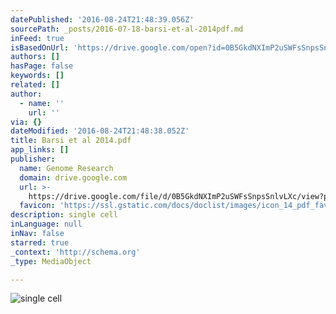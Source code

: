 ```yaml
---
datePublished: '2016-08-24T21:48:39.056Z'
sourcePath: _posts/2016-07-18-barsi-et-al-2014pdf.md
inFeed: true
isBasedOnUrl: 'https://drive.google.com/open?id=0B5GkdNXImP2uSWFsSnpsSnlvLXc'
authors: []
hasPage: false
keywords: []
related: []
author:
  - name: ''
    url: ''
via: {}
dateModified: '2016-08-24T21:48:38.052Z'
title: Barsi et al 2014.pdf
app_links: []
publisher:
  name: Genome Research
  domain: drive.google.com
  url: >-
    https://drive.google.com/file/d/0B5GkdNXImP2uSWFsSnpsSnlvLXc/view?pref=2&pli=1
  favicon: 'https://ssl.gstatic.com/docs/doclist/images/icon_14_pdf_favicon.ico'
description: single cell
inLanguage: null
inNav: false
starred: true
_context: 'http://schema.org'
_type: MediaObject

---
```

![single cell](https://imgflo.herokuapp.com/graph/vahj1ThiexotieMo/7598fe84384db1456943ceaf161d1e3e/croprotate.jpg?cropheight=560&cropwidth=676&degrees=0&input=https%3A%2F%2Fthe-grid-user-content.s3-us-west-2.amazonaws.com%2F5c5f525b-ecc4-42cd-b1d5-beeefedd560d.jpg&x=0&y=8)